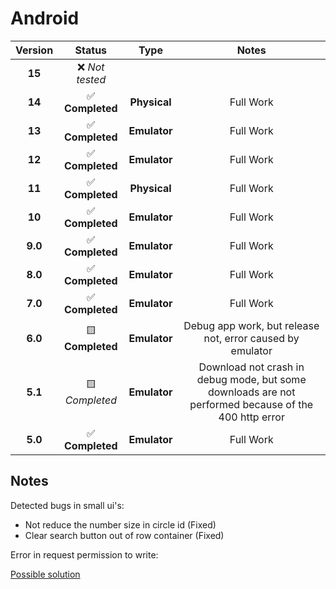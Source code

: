 # Android

Version | Status           | Type         | Notes
:--:    | :--:             | :--:         | :--:
**15**  | ❌ *Not tested* 
**14**  | ✅ **Completed** | **Physical** | Full Work
**13**  | ✅ **Completed** | **Emulator** | Full Work
**12**  | ✅ **Completed** | **Emulator** | Full Work
**11**  | ✅ **Completed** | **Physical** | Full Work
**10**  | ✅ **Completed** | **Emulator** | Full Work
**9.0** | ✅ **Completed** | **Emulator** | Full Work
**8.0** | ✅ **Completed** | **Emulator** | Full Work
**7.0** | ✅ **Completed** | **Emulator** | Full Work
**6.0** | 🟨 **Completed** | **Emulator** | Debug app work, but release not, error caused by emulator
**5.1** | 🟨 *Completed*   | **Emulator** | Download not crash in debug mode, but some downloads are not performed because of the 400 http error
**5.0** | ✅ **Completed** | **Emulator** | Full Work

## Notes

Detected bugs in small ui's:

- Not reduce the number size in circle id (Fixed)
- Clear search button out of row container (Fixed)

Error in request permission to write:

[Possible solution](https://stackoverflow.com/questions/78573489/permission-handler-doesnt-work-with-new-android-version)
